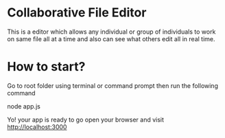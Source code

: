 Collaborative File Editor
=========================
This is a editor which allows any individual or group of individuals to work on same file all at a time and also can see what others edit all in real time.

How to start?
=============
Go to root folder using terminal or command prompt then run the following command
  
  node app.js
  
Yo! your app is ready to go open your browser and visit <a href="http://localhost:3000">http://localhost:3000</a>
